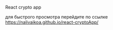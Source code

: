 React crypto app

для быстрого просмотра перейдите по ссылке https://nalivaikoa.github.io/react-cryptoApp/
